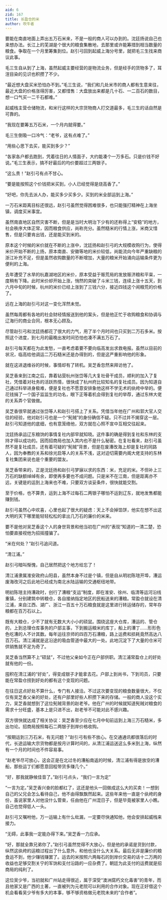 ```yaml
---
aid: 6
zid: 167
title: 长盈仓的米
author: 吹牛者
---
```


要能在南直地面上弄出五万石米来，不是一般的商人可以办到的。沈廷扬说自己也来想办法。长江上的芜湖是个很大的粮食集散地，去那里或许能筹措到相当数量的粮食。争取在一个月里筹集到位。赵引弓回到起威上海分号里，就把毛三生找来商议此事。

毛三生自从到了上海，虽然起威主要经营的是物流业务，但是经手的货物多了，耳渲目染的见识也积攒了不少。

“最近想大盘买米恐怕办不到。”毛三生说，“我们和几处米市的商人都有生意来往，最近大盘的价格涨得厉害，又都惜售：大盘放出来都是几十石、一二百石的数目，想一口气买一二千石都难。”

起威栈主营仓储物流，和米行这样的大宗货物商人打交道最多，毛三生的话自然是可靠的。

“我现在要筹五万石米，一个月内就得要。”

毛三生倒吸一口冷气：“老爷，这有点难了。”

“用些心思下去买，能买到多少？”

“各家各户都去跑到，凭着往日的人情面子，大约能凑个一万多石。只是价钱不好说。”毛三生表示，搞不好最后的均价要超过三两银子。

“这么贵！”赵引弓有点不甘心。

“要是能按照这个价钱把米买到，小人已经觉得是烧高香了。”

“好吧，你先去派人办，能买多少买多少。买到的米全部运到上海。”

一万石米距离目标还很远，赵引弓虽然觉得困难很多，也只能强打精神在上海坐镇，调度买米事宜。

虽然南直地区自然灾害不断，但是是当时大明治下少有的还称得上“安稳”的地方，社会秩序大体正常，因而粮食供应，尚称充分。虽然糙米的行情上涨，米商又惜售，但是只要肯出钱，还是能买到米的。

原本这个时候的米价就在不断的上涨中，沈廷扬和赵引弓的大规模收购行为，使得米价开始不断的上扬，原本南直、安徽等地的米价较低，尚能流向今年严重缺粮的浙江补充不足，但是虽然收购数量的不断增加，大量的粮米开始涌向运输条件更为便利的上海。

去年遭受了水旱的杭嘉湖地区的米价，原本受益于赈荒局的发放赈济粮和平粜，一度稍有下降。此时米价却开始上涨，悄然的突破了斗米三钱，连续上涨十五天，到六月中旬的时候，杭州的米价已经上涨到了三钱六分，接近四钱这个闹粮荒的价格了。

远在上海的赵引弓对这一变化浑然未觉。

虽然每周都有各地的社会财经情报送到他的案头，但是他正忙于收购粮食和协调与辽海行的商业合同，根本无心顾及。

尽管赵引弓和沈廷扬都花了很大的力气，用了半个月时间也只买到二万石多米。按照这个进度，到七月的最晚出发时间恐怕也凑不满五万石了。

赵引弓每天都在为此发愁，一直考虑着要不要向临高发出求救电报。虽然以目前的状况，临高给他调运二万石糙米还是办得到的，但是这严重影响他的形象。

就在这进退维谷的时候，事情却有了转机。吴芝香忽然来拜访他了。

吴芝香来到江南之后，靠着钻营杭州张岱等几大复社骨干成员，顺利的加入了复社，凭借着对社务的活跃热情，很快成了杭州府比较知名的复社成员。因为知道自己通过科举进身极难，便是复社也不愿意安排象他这样不学无术的纨绔中举的。便花钱捐了一个国子监监生的功名，眼下正等着机会得到复社的举荐，通过东林大佬的关系弄个官做做。

吴芝香很早就通过张岱等人和赵引弓搭上了关系。凭借当年他在广州和郭大官人交往的经验，他对赵引弓也是一个“髡贼”的身份确信不疑。只不过并不揭穿这一层。赵引弓知道他的底细，也有意笼络他，双方就在心照不宣中互相交往起来。

沈廷扬承运辽东粮饷的事情复社内部早就知晓。这件事的确是得到复社和东林的支持才得以成功的。因而招商局也加入其内也不是什么秘密。在复社看来，赵引弓虽然不是复社成员，还有着可疑的“髡贼”背景，但是在废漕改海上却是复社的同路人，因为奉教的关系和徐光启等人的关系不浅，这对迫切需要内阁大佬支持的东林复社集团来说也是个重要的盟友。

吴芝香带来的，正是沈廷扬和赵引弓梦寐以求的东西：米，充足的米。不但补上三万石的缺额绰绰有余，即使再多要也不成问题。只是米不在江南，但是距离亦不远，关键是的运到上海来也不难，只要双方谈妥条件，很快就能交割。

至于价格，也不算贵，运到上海不过每石二两银子哪怕不运到辽东，就地发售都能赚到钱。

赵引弓虽然心中欢喜，心里也起了很大的疑虑：天上不会掉馅饼，他实在想不出这大明的天下哪里能轻轻松松的拿出几万石的廉价的米来。

要不是他对吴芝香这个人的身世背景和他当初在广州的“表现”知道的一清二楚，恐怕要直接视他为招摇撞骗了。

“米在何处？”赵引弓追问道。

“清江浦。”

赵引弓暗叫惭愧，自己居然把这个地方给忘了！

清江浦隶属淮安政府山阳县，虽然本身不过是个镇，但是自从明初陈瑄开埠，漕运废海改河之后此地已经成为南北水陆运输的交通枢纽地带。

明初陈瑄主持漕政时，创行了漕粮“支运”制度，即在淮安、徐州、临清等运河沿线重镇，分别建筑中转粮仓，各自接纳指定地区的民船送来的漕粮。常盈仓就设在清江浦，来自江西、湖广、浙江一百五十万石粮食就是这里进行转运储存的，常年存粮都在百万石以上。

既有大粮仓，少不了就有无数大大小小的硕鼠。围绕这座大仓库，漕运的、管仓的，上到总理仓库事务的户部主事，下到搬运粮米的库丁，船上的漕丁……形形色色吃漕的人不计其数。每年运往京师的四百万石漕粮，路上运费和损耗竟然高达八百万石。清江浦就是这沿途的吸血管道中最大的一处。此地沉淀下了大量的仓米可供销售就不足为奇了。

吴芝香当然算不上“硕鼠”，不过他父亲如今正在户部供职。清江浦常盈仓上的好处就有他的一份。

囤积在清江浦的“好处”，得变成银子才能拿去花。户部上到尚书，下到司员，只要能在常盈仓捞到好处的都有这个变现的问题。

在往日这点好处不算什么，专门有人接洽。不过这次要变现的粮食数量很大，不仅仅有吴芝香父亲的好处，还有户部里好些人积攒下来的存储。一般的商人没这个实力，吴芝香就想到了这位髡贼背景的赵老爷。他在广州的时候就知道髡贼对粮食的需求十分旺盛，基本上是只进不出，赵老爷不可能对此不感兴趣。

双方很快就达成了相关协议：吴芝香至少应在七月中旬前运到上海三万石糙米，多出勿论。招商局按照每石二两银子到岸价格收购。

“按期运到三万石米，有无问题？”赵引弓有些不放心。在交通通讯都很落后的时代，长途运输大宗货物都是按月计算时间的，从清江浦运送这么多米到上海，纵然有一个月的时间也不件容易事。

“赵老爷尽可放心，这会正是在北过冬的漕船南返的时候，清江浦有得是放空的漕船，那些运丁们都愿意回程带货多赚几个。”

“好，那我就静候佳音了。”赵引弓点头，“我们一言为定”

“一言为定。”吴芝香兴奋的脸都红了，这还是他头一回做成这么大的买卖！一想到自己的父兄会怎么看待自己，他不由得飘飘然起来。这些年来他一直是个纨绔的身份，虽说家里人对他没什么管束，任由他在广州混日子，但是毕竟被家里人小瞧。自己也觉得低人一头。

赵引弓又嘱咐他，万一运输上有什么纰漏，一定要尽快通知他，他会安排起威栈来接力。

“无碍，此事我一定能办得下来。”吴芝香一力应承。

“好，那就全靠兄弟你了。”赵引弓虽然觉得不大放心，但是他的承诺是货到付款，纵然这纨绔的运粮过程出了什么意外，和他也没什么大关系。最后无非是廉价的粮食运不到，他少赚钱赚罢了。运去的米按照六两每石的到岸价交易的话十二万两的收益也足够交割关宁的军饷和支付沿路的一应杂费了。朝廷为此支付的运费就是招商局的纯利了。

这位吴少爷，当初就和广州站走得很近，属于深受“澳洲腐朽文化毒害”的青年，而且他家又是广西的土著，一直被列为元老院可以利用的合作对象。现在正好借这个机会看看吴少爷有多大的本事，够不够资格做元老院未来的“合作者”。
